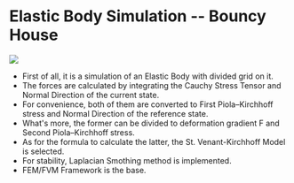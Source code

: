 # Elastic Body Simulation -- Bouncy House

![](House-bouncy.gif)

* First of all, it is a simulation of an Elastic Body with divided grid on it.
* The forces are calculated by integrating the Cauchy Stress Tensor and Normal Direction of the current state.
* For convenience, both of them are converted to First Piola–Kirchhoff stress and Normal Direction of the reference state.
* What's more, the former can be divided to deformation gradient F and Second Piola–Kirchhoff stress.
* As for the formula to calculate the latter, the St. Venant-Kirchhoff Model is selected.
* For stability, Laplacian Smothing method is implemented.
* FEM/FVM Framework is the base.
